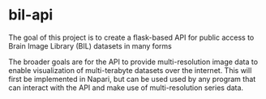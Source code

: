 # bil-api

The goal of this project is to create a flask-based API for public access to Brain Image Library (BIL) datasets in many forms



The broader goals are for the API to provide multi-resolution image data to enable visualization of multi-terabyte datasets over the internet.  This will first be implemented in Napari, but can be used used by any program that can interact with the API and make use of multi-resolution series data.
